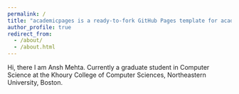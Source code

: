 ```yaml
---
permalink: /
title: "academicpages is a ready-to-fork GitHub Pages template for academic personal websites"
author_profile: true
redirect_from: 
  - /about/
  - /about.html
---
```


Hi, there I am Ansh Mehta. Currently a graduate student in Computer Science at the Khoury College of Computer Sciences, Northeastern University, Boston. 
